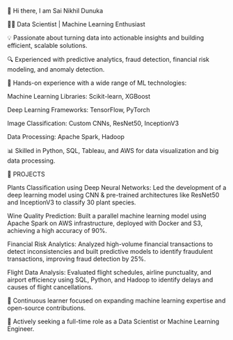 👋 Hi there, I am Sai Nikhil Dunuka

👨‍💻 Data Scientist | Machine Learning Enthusiast

💡 Passionate about turning data into actionable insights and building efficient, scalable solutions.

🔍 Experienced with predictive analytics, fraud detection, financial risk modeling, and anomaly detection.

🤖 Hands-on experience with a wide range of ML technologies:

Machine Learning Libraries: Scikit-learn, XGBoost

Deep Learning Frameworks: TensorFlow, PyTorch

Image Classification: Custom CNNs, ResNet50, InceptionV3

Data Processing: Apache Spark, Hadoop

📊 Skilled in Python, SQL, Tableau, and AWS for data visualization and big data processing.

🚀 PROJECTS

Plants Classification using Deep Neural Networks: Led the development of a deep learning model using CNN & pre-trained architectures like ResNet50 and InceptionV3 to classify 30 plant species.

Wine Quality Prediction: Built a parallel machine learning model using Apache Spark on AWS infrastructure, deployed with Docker and S3, achieving a high accuracy of 90%.

Financial Risk Analytics: Analyzed high-volume financial transactions to detect inconsistencies and built predictive models to identify fraudulent transactions, improving fraud detection by 25%.

Flight Data Analysis: Evaluated flight schedules, airline punctuality, and airport efficiency using SQL, Python, and Hadoop to identify delays and causes of flight cancellations.

🌱 Continuous learner focused on expanding machine learning expertise and open-source contributions.

👀 Actively seeking a full-time role as a Data Scientist or Machine Learning Engineer.
<!---
Nikhil28058/Nikhil28058 is a ✨ special ✨ repository because its `README.md` (this file) appears on your GitHub profile.
You can click the Preview link to take a look at your changes.
--->
